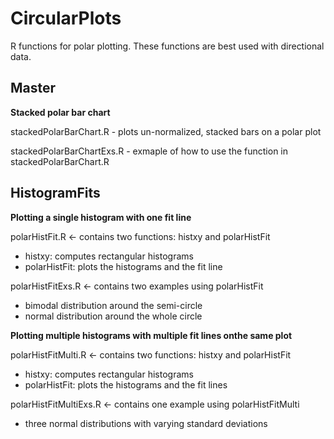 CircularPlots
=============

R functions for polar plotting. These functions are best used with directional data.

Master
------

**Stacked polar bar chart**

stackedPolarBarChart.R - plots un-normalized, stacked bars on a polar plot

stackedPolarBarChartExs.R - exmaple of how to use the function in stackedPolarBarChart.R

HistogramFits
-------------

**Plotting a single histogram with one fit line**

polarHistFit.R <- contains two functions: histxy and polarHistFit
- histxy: computes rectangular histograms
- polarHistFit: plots the histograms and the fit line

polarHistFitExs.R <- contains two examples using polarHistFit
- bimodal distribution around the semi-circle
- normal distribution around the whole circle

**Plotting multiple histograms with multiple fit lines onthe same plot**

polarHistFitMulti.R <- contains two functions: histxy and polarHistFit
- histxy: computes rectangular histograms
- polarHistFit: plots the histograms and the fit lines

polarHistFitMultiExs.R <- contains one example using polarHistFitMulti
- three normal distributions with varying standard deviations
